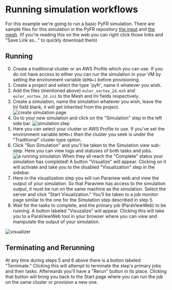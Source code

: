 # Running simulation workflows

For this example we're going to run a basic PyFR simulation. There are sample files for this simulation in the PyFR repository [the input](https://raw.githubusercontent.com/vincentlab/PyFR/develop/examples/euler_vortex_2d/euler_vortex_2d.ini) and [the mesh](https://raw.githubusercontent.com/vincentlab/PyFR/develop/examples/euler_vortex_2d/euler_vortex_2d.msh). (If you're reading this on the web you can right click those links and "Save Link as..." to quickly download them)

## Running

0. Create a traditional cluster or an AWS Profile which you can use. If you do not have access to either you can run the simulation in your VM by setting the environment variable `DEMO=1` before provisioning.
1. Create a project and select the type 'pyfr', name it whatever you wish.
2. Add the files (mentioned above) `euler_vortex_2d.msh` and `euler_vortex_2d.ini` to the Mesh and Ini fields respectively.
3. Create a simulation, name the simulation whatever you wish, leave the Ini field blank, it will get inherited from the project.  
   ![create simulation page](/hpccloud-kemsu/usage__images/simulation-create.png)
4. Go to your new simulation and click on the "Simulation" step in the left side bar.
   ![simulation step](/hpccloud-kemsu/usage__images/simulation-view.png)
5. Here you can select your cluster or AWS Profile to use. If you've set the environment variable `DEMO=1` then the cluster you seek is under the "Traditional" cluster type option.
6. Click "Run Simulation" and you'll be taken to the Simulation view sub-step. Here you can view logs and statuses of both tasks and jobs.  
   ![a running simulation](/hpccloud-kemsu/usage__images/simulation-run.png)
   When they all reach the "Complete" status your simulation has completed! A button "Visualize" will appear. Clicking on it will activate and take you to the disabled "Visualization" step in the sidebar.
7. Here in the visualization step you will run Paraview web and view the output of your simulation. So that Paraview has access to the simulation output, it must be run on the same machine as the simulation. Select the server and click "Start Visualization." You'll be taken to a job monitor page similar to the one for the Simulation step described in step 5.
8. Wait for the tasks to complete, and the primary job (ParaViewWeb) to be running. A button labeled "Visuzalize" will appear. Clicking this will take you to a ParaViewWeb tool in your browser where you can view and manipulate the output of your simulation.

![visualizer](/hpccloud-kemsu/usage__images/simulation-viz.png)

## Terminating and Rerunning

At any time during steps 5 and 6 above there is a button labeled "Terminate." Clicking this will attempt to terminate the step's primary jobs and their tasks. Afterwards you'll have a "Rerun" button in its place. Clicking that button will bring you back to the Start page where you can run the job on the same cluster or provision a new one.
